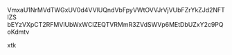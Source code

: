 VmxaU1NrMVdTWGxUV0d4VVlUQndVbFpyVWtOVVJrVjVUbFZrYkZJd2NFTlZS
bEYzVXpCT2RFMVlUbWxWClZEQTVRMmR3ZVdSWVp6MEtDbUZxY2c9PQoKdmtv

xtk